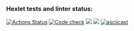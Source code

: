 ### Hexlet tests and linter status:
[![Actions Status](https://github.com/Denisof/python-project-lvl2/workflows/hexlet-check/badge.svg)](https://github.com/Denisof/python-project-lvl2/actions)
[![Code check](https://github.com/Denisof/python-project-lvl2/actions/workflows/github-action.yml/badge.svg)](https://github.com/Denisof/python-project-lvl2/actions/workflows/github-action.yml)
<a href="https://codeclimate.com/github/Denisof/python-project-lvl2/maintainability"><img src="https://api.codeclimate.com/v1/badges/3bc9bc2bfefbb84c2838/maintainability" /></a>
<a href="https://codeclimate.com/github/Denisof/python-project-lvl2/test_coverage"><img src="https://api.codeclimate.com/v1/badges/3bc9bc2bfefbb84c2838/test_coverage" /></a>
[![asciicast](https://asciinema.org/a/7e9qhNeIAos94oUPsLNPx6KY5.svg)](https://asciinema.org/a/7e9qhNeIAos94oUPsLNPx6KY5)